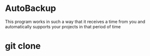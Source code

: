 # AutoBackup
This program works in such a way that it receives a time from you and automatically supports your projects in that period of time
# git clone 
